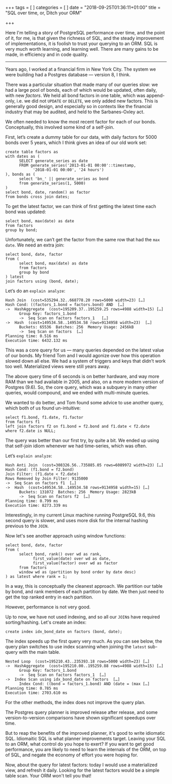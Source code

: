 +++
tags = [
]
categories = [
]
date = "2018-09-25T01:36:11+01:00"
title = "SQL over time, or, Ditch your ORM"

+++

Here I'm telling a story of PostgreSQL performance over time, and the point
of it, for me, is that given the richness of SQL, and the steady improvement of
implementations, it is foolish
to trust your querying to an ORM.
SQL is very much worth learning, and learning
well. There are many gains to be made, in efficiency and in code quality.

---

Years ago, I worked at a financial firm in New York City. The system we were
building had a Postgres database &mdash; version 8, I think.

There was a particular situation that made many of our queries slow:
we had a large
pool of bonds, each of which would be updated, often daily, with new *factors*.
We held all bond  factors in one table, which was append-only,
i.e. we did not `UPDATE` or `DELETE`,
we only added new factors. This is generally good design, and especially so in
contexts like the financial industry that may be audited, and held to the
Sarbanes-Oxley act.

We often needed to know the most recent factor for each of our bonds.
Conceptually, this involved some kind of a self-join.

First, let’s create a dummy table for our data, with daily factors for
5000 bonds over 5 years, which I think gives an idea of our old work set:

``` nohighlight
create table factors as
with dates as (
      SELECT generate_series as date
      FROM generate_series('2013-01-01 00:00'::timestamp,
            '2018-01-01 00:00', '24 hours')
), bonds as (
      select 'bn_' || generate_series as bond
      from generate_series(1, 5000)
)
select bond, date, random() as factor
from bonds cross join dates;
```

To get the latest factor, we can think of first getting the latest time
each bond was updated:

``` nohighlight
select bond, max(date) as date
from factors
group by bond;
```

Unfortunately, we can’t get the factor from the same row
that had the `max date`.
We need an extra join:

``` nohighlight
select bond, date, factor
from (
      select bond, max(date) as date
      from factors
      group by bond
) latest
join factors using (bond, date);
```

Let’s do an `explain analyze`:

``` nohighlight
Hash Join  (cost=535294.32..668778.20 rows=5000 width=23) […]
Hash Cond: ((factors_1.bond = factors.bond) AND  […]
->  HashAggregate  (cost=195209.37..195259.25 rows=4988 width=15) […]
      Group Key: factors_1.bond
      ->  Seq Scan on factors factors_1   […]
->  Hash  (cost=149534.58..149534.58 rows=9134958 width=23)  […]
      Buckets: 65536  Batches: 256  Memory Usage: 2456kB
      ->  Seq Scan on factors  […]
Planning time: 0.516 ms
Execution time: 6432.132 ms
```

This was a core query for us &mdash; many queries depended on the latest value of
our bonds. My friend Tom and I would agonize over how this operation slowed
down all else. We had a system of triggers and keys that didn’t work too
well. Materialized views were still years away.

The above query time of 6 seconds is on better hardware, and way more RAM than
we had available in 2005, and also, on a more modern version of Postgres (9.6).
So, the core query, which was a subquery in many other queries, would compound,
and we ended with multi-minute queries.

We wanted to do better, and Tom found some advice to use another query,
which both of us found un-intuitive:

``` nohighlight
select f1.bond, f1.date, f1.factor
from factors f1
left join factors f2 on f1.bond = f2.bond and f1.date < f2.date
where f2.date is NULL;
```

The query was better than our first try, by quite a bit. We ended up using
that self-join idiom whenever we had time-series, which was often.

Let’s `explain analyze`:

``` nohighlight
Hash Anti Join  (cost=308326.56..735885.05 rows=6089972 width=23) […]
Hash Cond: (f1.bond = f2.bond)
Join Filter: (f1.date < f2.date)
Rows Removed by Join Filter: 9135000
->  Seq Scan on factors f1  […]
->  Hash  (cost=149534.58..149534.58 rows=9134958 width=15) […]
      Buckets: 131072  Batches: 256  Memory Usage: 2823kB
      ->  Seq Scan on factors f2  […]
Planning time: 0.799 ms
Execution time: 8273.339 ms
```

Interestingly, in my current Linux machine running PostgreSQL 9.6, this second
query is slower, and uses more disk for the internal hashing previous to the `JOIN`.

Now let's see another approach using window functions:

``` nohighlight
select bond, date, factor
from (
      select bond, rank() over wd as rank,
            first_value(date) over wd as date,
            first_value(factor) over wd as factor
      from factors
      window wd as (partition by bond order by date desc)
) as latest where rank = 1;
```

In a way, this is conceptually the cleanest approach. We partition our table
by bond, and rank members of each partition by date. We then just need to
get the top ranked entry in each partition.

However, performance is not very good.

Up to now, we have not used indexing, and so all our `JOIN`s have required
sorting/hashing. Let's create an index:

``` nohighlight
create index idx_bond_date on factors (bond, date);
```

The index speeds up the first query very much. As you can see below,
the query plan
switches to use index scanning when joining the `latest` sub-query with the
main table.

``` nohighlight
Nested Loop  (cost=195210.43..235393.18 rows=5000 width=23) […]
->  HashAggregate  (cost=195210.00..195259.88 rows=4988 width=15) […]
      Group Key: factors_1.bond
      ->  Seq Scan on factors factors_1  […]
->  Index Scan using idx_bond_date on factors  […]
      Index Cond: ((bond = factors_1.bond) AND (date = (max […]
Planning time: 0.785 ms
Execution time: 2703.610 ms
```

For the other methods, the index does not improve the query plan.

The Postgres query planner is improved release after release, and some
version-to-version comparisons have shown significant speedups over time.

But to reap the benefits of the improved planner, it's good to write idiomatic
SQL. Idiomaitic SQL is what planner improvements target. Leaving your SQL
to an ORM, what control do you hope to exert? If you want to get good performance,
you are likely to need to learn the internals of the ORM, on top of SQL, and
negate the economy of effort you were hoping for.

Now, about the query for latest factors: today I would use a materialized view,
and refresh it daily. Looking for the latest factors would be a simple table
scan. Your ORM won't tell you that!
